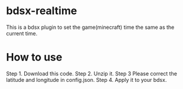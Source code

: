 # bdsx-realtime
This is a bdsx plugin to set the game(minecraft) time the same as the current time.

# How to use
Step 1. Download this code.
Step 2. Unzip it.
Step 3  Please correct the latitude and longitude in config.json.
Step 4. Apply it to your bdsx.
